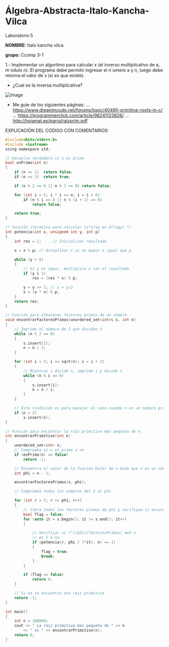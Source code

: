# Álgebra-Abstracta-Italo-Kancha-Vilca
Laboratorio 5

**NOMBRE:** Italo kancha vilca

**grupo:** Ccomp 3-1


 1.- Implementar un algoritmo para calcular x (el inverso multiplicativo de a, m´odulo n). El programa debe permitir ingresar el n´umero a y n, luego debe
retorna el valor de x (si es que existe).
 
 - ¿Cual es la inversa multiplicativa?
 
![image](https://user-images.githubusercontent.com/54363893/141001010-a29aa80e-f53b-43ef-b7dc-c4096e9a88a2.png)
 - Me guie de los siguientes páginas:
 ... https://www.dreamincode.net/forums/topic/40490-primitive-roots-in-c/
 ... https://programmerclick.com/article/98241123826/
 ... http://hojamat.es/parra/raizprim.pdf

EXPLICACIÓN DEL CODIGO CON COMENTARIOS:

```c ++
#include<bits/stdc++.h>
#include <iostream> 
using namespace std;

// Devuelve verdadera si n es primo
bool esPrimo(int n)
{
    if (n <= 1)  return false;
    if (n <= 3)  return true;

    if (n % 2 == 0 || n % 3 == 0) return false;

    for (int i = 5; i * i <= n; i = i + 6)
        if (n % i == 0 || n % (i + 2) == 0)
            return false;

    return true;
}

/* Función iterativa para calcular (x^n)%p en O(logy) */
int potencia(int x, unsigned int y, int p)
{
    int res = 1;     // Inicializar resultado

    x = x % p; // Actualizar x si es mayor o igual que p

    while (y > 0)
    {
        // Si y es impar, multiplica x con el resultado
        if (y & 1)
            res = (res * x) % p;

        y = y >> 1; // y = y/2
        x = (x * x) % p;
    }
    return res;
}

// Función para almacenar factores primos de un número
void encontrarFactoresPrimos(unordered_set<int>& s, int n)
{
    // Imprime el número de 2 que dividen n
    while (n % 2 == 0)
    {
        s.insert(2);
        n = n / 2;
    }

    for (int i = 3; i <= sqrt(n); i = i + 2)
    {
        // Mientras i divide n, imprime i y divide n
        while (n % i == 0)
        {
            s.insert(i);
            n = n / i;
        }
    }

    // Esta condición es para manejar el caso cuando n es un número primo mayor que 2
    if (n > 2)
        s.insert(n);
}

// Función para encontrar la raíz primitiva más pequeña de n
int encontrarPrimitivo(int n)
{
    unordered_set<int> s;
    // Comprueba si n es primo o no
    if (esPrimo(n) == false)
        return -1;

    // Encuentra el valor de la función Euler de n Dado que n es un número primo, el valor de la función Euler es n-1 ya que hay n-1 números primos relativos.
    int phi = n - 1;

    encontrarFactoresPrimos(s, phi);

    // Comprueba todos los números del 2 al phi

    for (int r = 2; r <= phi; r++)
    {
        // Itera todos los factores primos de phi y verifique si encontramos una potencia con valor 1
        bool flag = false;
        for (auto it = s.begin(); it != s.end(); it++)
        {

            // Verificar si r^((phi)/factoresPrimos) mod n
            // es 1 o no
            if (potencia(r, phi / (*it), n) == 1)
            {
                flag = true;
                break;
            }
        }

        if (flag == false)
            return r;
    }

    // Si no se encuentra una raíz primitiva
    return -1;
}

int main()
{
    int n = 100049;
    cout << " La raiz primitiva más pequeña de " << n
        << " es " << encontrarPrimitivo(n);
    return 0;
}
```
